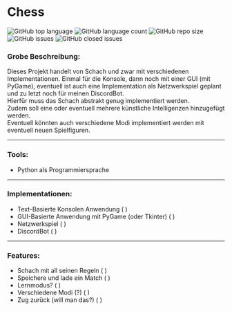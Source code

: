 # Chess
![GitHub top language](https://img.shields.io/github/languages/top/xXAI-botXx/Chess?color=darkgreen&style=for-the-badge)
![GitHub language count](https://img.shields.io/github/languages/count/xXAI-botXx/Chess?style=for-the-badge)
![GitHub repo size](https://img.shields.io/github/repo-size/xXAI-botXx/Chess?color=%23fcba03&style=for-the-badge)
![GitHub issues](https://img.shields.io/github/issues-raw/xXAI-botXx/Chess?color=orange&style=for-the-badge)
![GitHub closed issues](https://img.shields.io/github/issues-closed-raw/xXAI-botXx/Chess?color=green&style=for-the-badge)
### Grobe Beschreibung:
Dieses Projekt handelt von Schach und zwar mit verschiedenen Implementationen. Einmal für die Konsole, dann noch mit einer GUI (mit PyGame), 
eventuell ist auch eine Implementation als Netzwerkspiel geplant und zu letzt noch für meinen DiscordBot. <br>
Hierfür muss das Schach abstrakt genug implementiert werden.<br>
Zudem soll eine oder eventuell mehrere künstliche Intelligenzen hinzugefügt werden.<br>
Eventuell könnten auch verschiedene Modi implementiert werden mit eventuell neuen Spielfiguren.

___
### Tools:
- Python als Programmiersprache <br>

___
### Implementationen:
- Text-Basierte Konsolen Anwendung ( )
- GUI-Basierte Anwendung mit PyGame (oder Tkinter) ( )
- Netzwerkspiel ( )
- DiscordBot ( )

___
### Features:
- Schach mit all seinen Regeln ( )
- Speichere und lade ein Match ( )
- Lernmodus? ( )
- Verschiedene Modi (?) ( )
- Zug zurück (will man das?) ( )
